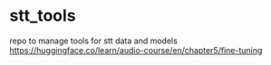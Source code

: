# stt_tools
repo to manage tools for stt data and models
https://huggingface.co/learn/audio-course/en/chapter5/fine-tuning
